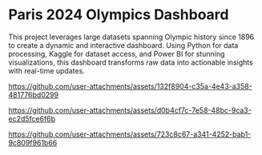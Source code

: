 # Paris 2024 Olympics Dashboard

This project leverages large datasets spanning Olympic history since 1896 to create a dynamic and interactive dashboard. Using Python for data processing, Kaggle for dataset access, and Power BI for stunning visualizations, this dashboard transforms raw data into actionable insights with real-time updates.


https://github.com/user-attachments/assets/132f8904-c35a-4e43-a358-481776bd0299



https://github.com/user-attachments/assets/d0b4cf7c-7e58-48bc-9ca3-ec2d5fce6f6b



https://github.com/user-attachments/assets/723c8c67-a341-4252-bab1-9c809f961b66

